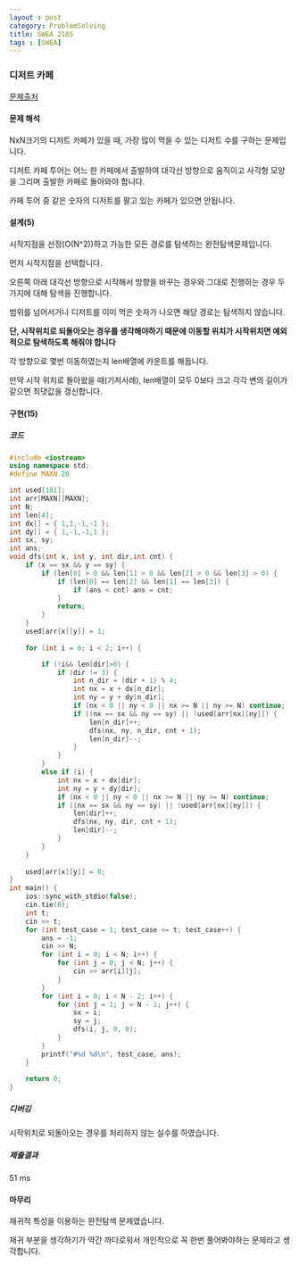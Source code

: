 ```yaml
---
layout : post
category: ProblemSolving
title: SWEA 2105
tags : [SWEA]
---
```

### 디저트 카페

[문제출처](https://swexpertacademy.com/main/code/problem/problemDetail.do?contestProbId=AV5VwAr6APYDFAWu)

#### 문제 해석
  
NxN크기의 디저트 카페가 있을 때, 가장 많이 먹을 수 있는 디저트 수를 구하는 문제입니다.

디저트 카페 투어는 어느 한 카페에서 출발하여 대각선 방향으로 움직이고 사각형 모양을 그리며 출발한 카페로 돌아와야 합니다.

카페 투어 중 같은 숫자의 디저트를 팔고 있는 카페가 있으면 안됩니다.

#### 설계(5)

시작지점을 선정(O(N^2))하고 가능한 모든 경로를 탐색하는 완전탐색문제입니다.

먼저 시작지점을 선택합니다.

오른쪽 아래 대각선 방향으로 시작해서 방향을 바꾸는 경우와 그대로 진행하는 경우 두가지에 대해 탐색을 진행합니다.

범위를 넘어서거나 디저트를 이미 먹은 숫자가 나오면 해당 경로는 탐색하지 않습니다.

**단, 시작위치로 되돌아오는 경우를 생각해야하기 때문에 이동할 위치가 시작위치면 예외적으로 탐색하도록 해줘야 합니다**

각 방향으로 몇번 이동하였는지 len배열에 카운트를 해둡니다.

만약 시작 위치로 돌아왔을 때(기저사례), len배열이 모두 0보다 크고 각각 변의 길이가 같으면 최댓값을 갱신합니다.

#### 구현(15)

##### 코드

```cpp
#include <iostream>
using namespace std;
#define MAXN 20

int used[101];
int arr[MAXN][MAXN];
int N;
int len[4];
int dx[] = { 1,1,-1,-1 };
int dy[] = { 1,-1,-1,1 };
int sx, sy;
int ans;
void dfs(int x, int y, int dir,int cnt) {
	if (x == sx && y == sy) {
		if (len[0] > 0 && len[1] > 0 && len[2] > 0 && len[3] > 0) {
			if (len[0] == len[2] && len[1] == len[3]) {
				if (ans < cnt) ans = cnt;
			}
			return;
		}
	}
	used[arr[x][y]] = 1;
	
	for (int i = 0; i < 2; i++) {

		if (!i&& len[dir]>0) {
			if (dir != 3) {
				int n_dir = (dir + 1) % 4;
				int nx = x + dx[n_dir];
				int ny = y + dy[n_dir];
				if (nx < 0 || ny < 0 || nx >= N || ny >= N) continue;
				if ((nx == sx && ny == sy) || !used[arr[nx][ny]]) {
					len[n_dir]++;
					dfs(nx, ny, n_dir, cnt + 1);
					len[n_dir]--;
				}
			}
		}
		else if (i) {
			int nx = x + dx[dir];
			int ny = y + dy[dir];
			if (nx < 0 || ny < 0 || nx >= N || ny >= N) continue;
			if ((nx == sx && ny == sy) || !used[arr[nx][ny]]) {
				len[dir]++;
				dfs(nx, ny, dir, cnt + 1);
				len[dir]--;
			}
		}
	}
	
	used[arr[x][y]] = 0;
}
int main() {
	ios::sync_with_stdio(false);
	cin.tie(0);
	int t;
	cin >> t;
	for (int test_case = 1; test_case <= t; test_case++) {
		ans = -1;
		cin >> N;
		for (int i = 0; i < N; i++) {
			for (int j = 0; j < N; j++) {
				cin >> arr[i][j];
			}
		}
		for (int i = 0; i < N - 2; i++) {
			for (int j = 1; j < N - 1; j++) {
				sx = i;
				sy = j;
				dfs(i, j, 0, 0);
			}
		}
		printf("#%d %d\n", test_case, ans);
	}
	
	return 0;
}
```

##### 디버깅

시작위치로 되돌아오는 경우를 처리하지 않는 실수를 하였습니다.

##### 제출결과

51 ms

#### 마무리

재귀적 특성을 이용하는 완전탐색 문제였습니다.

재귀 부분을 생각하기가 약간 까다로워서 개인적으로 꼭 한번 풀어봐야하는 문제라고 생각합니다.
